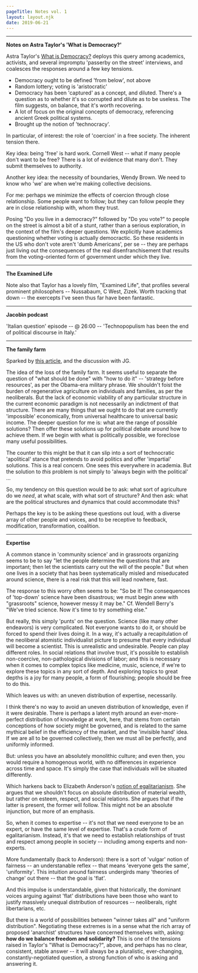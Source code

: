 ```yaml
---
pageTitle: Notes vol. 1 
layout: layout.njk
date: 2019-06-21
---
```


---

**Notes on Astra Taylor's 'What is Democracy?'**

Astra Taylor's [What is Democracy?](https://zeitgeistfilms.com/film/whatisdemocracy) deploys this query among academics, activists, and several impromptu 'passerby on the street' interviews, and coalesces the responses around a few key tensions.

- Democracy ought to be defined 'from below', not above
- Random lottery; voting is 'aristocratic'
- Democracy has been 'captured' as a concept, and diluted. There's a question as to whether it's so corrupted and dilute as to be useless.  The film suggests, on balance, that it's worth recovering.
- A lot of focus on the original concepts of democracy, referencing ancient Greek political systems.
- Brought up the notion of 'technocracy'.

In particular, of interest: the role of 'coercion' in a free society. The inherent tension there.

Key idea: being 'free' is hard work.  Cornell West -- what if many people don't want to be free? There is a lot of evidence that many don't. They submit themselves to authority.  

Another key idea: the necessity of boundaries, Wendy Brown. We need to know who 'we' are when we're making collective decisions.

For me: perhaps we minimize the effects of coercion through close relationship.  Some people want to follow; but they can follow people they are in close relationship with, whom they trust.

Posing "Do you live in a democracy?" followed by "Do you vote?" to people on the street is almost a bit of a stunt, rather than a serious exploration, in the context of the film's deeper questions. We explicitly have academics questioning whether voting is actually democractic. So these residents in the US who don't vote aren't 'dumb Americans', per se -- they are perhaps just living out the consequences of the real disenfranchisement that results from the voting-oriented form of government under which they live.

---

**The Examined Life**

Note also that Taylor has a lovely film, "Examined Life", that profiles several prominent philosophers -- Nussabaum, C West, Zizek. Worth tracking that down -- the exercepts I've seen thus far have been fantastic. 

---
**Jacobin podcast**
 
'Italian question' episode -- @ 26:00 -- 'Technopopulism has been the end of political discourse in Italy.'

---

**The family farm**

Sparked by [this article](http://nymag.com/intelligencer/2019/06/america-loves-the-idea-of-family-farms-thats-unfortunate.html?utm_source=tw), and the discussion with JG.

The idea of the loss of the family farm. It seems useful to separate the question of "what should be done" with "how to do it" -- 'strategy before resources', as per the Obama-era military phrase. We shouldn't foist the burden of regenerative agriculture on individuals and families, as per the neoliberals.  But the lack of economic viability of any particular structure in the current economic paradigm is not necessarily an indictment of that structure.  There are many things that we ought to do that are currently 'impossible' economically, from universal healthcare to universal basic income.  The deeper question for me is: what are the range of possible solutions?  Then offer these solutions up for political debate around how to achieve them. If we begin with what is politically possible, we foreclose many useful possibilities.  

The counter to this might be that it can slip into a sort of technocratic 'apolitical' stance that pretends to avoid politics and offer 'impartial' solutions.  This is a real concern. One sees this everywhere in academia.  But the solution to *this* problem is not simply to 'always begin with the political' ...

So, my tendency on this question would be to ask: what sort of agriculture do we *need*, at what scale, with what sort of structure? And then ask: what are the political structures and dynamics that could accommodate this? 

Perhaps the key is to be asking these questions out loud, with a diverse array of other people and voices, and to be receptive to feedback, modification, transformation, coalition. 

---

**Expertise**

A common stance in 'community science' and in grassroots organizing seems to be to say "let the people determine the questions that are important; then let the scientists carry out the will of the people."  But when one lives in a society that has been systematically misled and miseducated around science, there is a real risk that this will lead nowhere, fast.  

The response to this worry often seems to be: "So be it!  The consequences of 'top-down' science have been disastrous; we must begin anew with "grassroots" science, however messy it may be." Cf. Wendell Berry's "We've tried science. Now it's time to try something else."

But really, this simply 'punts' on the question. Science (like many other endeavors) is very complicated. Not everyone wants to do it, or should be forced to spend their lives doing it. In a way, it's actually a recapitulation of the neoliberal atomistic individualist picture to presume that every individual will become a scientist.  This is unrealistic and undesirable.  People can play different roles.  In social relations that involve trust, it's possible to establish non-coercive, non-pathological divisions of labor; and this is necessary when it comes to complex topics like medicine, music, science, if we're to explore these topics in any sort of depth.  And exploring topics to great depths is a joy for many people, a form of flourishing; people should be free to do this.

Which leaves us with: an uneven distribution of expertise, necessarily.  

I think there's no way to avoid an uneven distribution of knowledge, even if it were desirable. There is perhaps a latent myth around an ever-more-perfect distribution of knowledge at work, here, that stems from certain conceptions of how society might be governed, and is related to the same mythical belief in the efficiency of the market, and the 'invisible hand' idea.  If we are all to be governed collectively, then we must all be perfectly, and uniformly informed.   

But: unless you have an absolutely monolithic culture; and even then, you would require a homogenous world, with no differences in experience across time and space.  It's simply the case that individuals will be situated differently. 

Which harkens back to Elizabeth Anderson's [notion of egalitarianism](https://www.philosophy.rutgers.edu/joomlatools-files/docman-files/4ElizabethAnderson.pdf). She argues that we shouldn't focus on absolute distribution of material wealth, but rather on esteem, respect, and social relations. She argues that if the latter is present, the former will follow.  This might not be an absolute injunction, but more of an emphasis. 

So, when it comes to expertise -- it's not that we need everyone to be an expert, or have the same level of expertise. That's a crude form of egalitarianism.  Instead, it's that we need to establish relationships of trust and respect among people in society -- including among experts and non-experts.  

More fundamentally (back to Anderson): there is a sort of 'vulgar' notion of fairness -- an understanable reflex -- that means 'everyone gets the same', 'uniformity'. This intuition around fairness undergirds many 'theories of change' out there -- that the goal is 'flat'. 

And this impulse is understandable, given that historically, the dominant voices arguing against 'flat' distributions have been those who want to justify massively unequal distribution of resources -- neoliberals, right libertarians, etc.

But there is a world of possibilities between "winner takes all" and "uniform distribution".  Negotiating these extremes is in a sense what the rich array of proposed 'anarchist' structures have concerned themselves with, asking: **how do we balance freedom and solidarity?** This is one of the tensions raised in Taylor's "What is Democracy?", above, and perhaps has no clear, consistent, stable answer -- it will always be a pluralistic, ever-changing, constantly-negotiated question, a strong function of who is asking and answering it.

 

   
